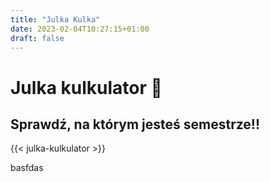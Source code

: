 ```yaml
---
title: "Julka Kulka"
date: 2023-02-04T10:27:15+01:00
draft: false
---
```



# Julka kulkulator 🧮
## Sprawdź, na którym jesteś semestrze!!

{{< julka-kulkulator >}}

basfdas